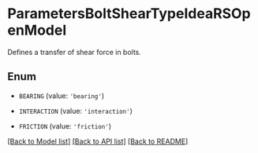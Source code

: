 # ParametersBoltShearTypeIdeaRSOpenModel

Defines a transfer of shear force in bolts.

## Enum

* `BEARING` (value: `'bearing'`)

* `INTERACTION` (value: `'interaction'`)

* `FRICTION` (value: `'friction'`)

[[Back to Model list]](../README.md#documentation-for-models) [[Back to API list]](../README.md#documentation-for-api-endpoints) [[Back to README]](../README.md)


